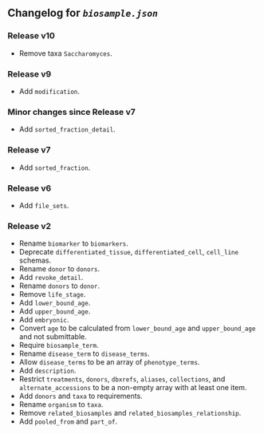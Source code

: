## Changelog for *`biosample.json`*


### Release v10

* Remove taxa `Saccharomyces`.

### Release v9

* Add `modification`.

### Minor changes since Release v7

* Add `sorted_fraction_detail`.

### Release v7

* Add `sorted_fraction`.

### Release v6

* Add `file_sets`.

### Release v2

* Rename `biomarker` to `biomarkers`.
* Deprecate `differentiated_tissue`, `differentiated_cell`, `cell_line` schemas.
* Rename `donor` to `donors`.
* Add `revoke_detail`.
* Rename `donors` to `donor`.
* Remove `life_stage`.
* Add `lower_bound_age`.
* Add `upper_bound_age`.
* Add `embryonic`.
* Convert `age` to be calculated from `lower_bound_age` and `upper_bound_age` and not submittable.
* Require `biosample_term`.
* Rename `disease_term` to `disease_terms`.
* Allow `disease_terms` to be an array of `phenotype_terms`.
* Add `description`.
* Restrict `treatments`, `donors`, `dbxrefs`, `aliases`, `collections`, and `alternate_accessions` to be a non-empty array with at least one item.
* Add `donors` and `taxa` to requirements.
* Rename `organism` to `taxa`.
* Remove `related_biosamples` and `related_biosamples_relationship`.
* Add `pooled_from` and `part_of`.
